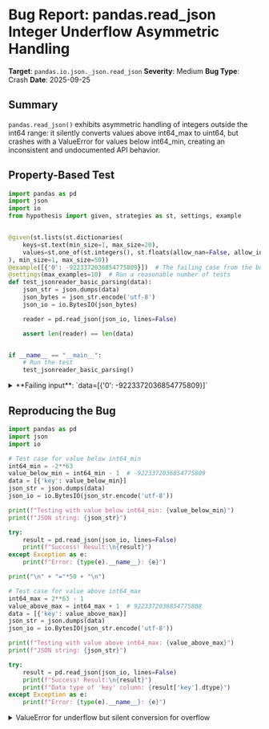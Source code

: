 # Bug Report: pandas.read_json Integer Underflow Asymmetric Handling

**Target**: `pandas.io.json._json.read_json`
**Severity**: Medium
**Bug Type**: Crash
**Date**: 2025-09-25

## Summary

`pandas.read_json()` exhibits asymmetric handling of integers outside the int64 range: it silently converts values above int64_max to uint64, but crashes with a ValueError for values below int64_min, creating an inconsistent and undocumented API behavior.

## Property-Based Test

```python
import pandas as pd
import json
import io
from hypothesis import given, strategies as st, settings, example


@given(st.lists(st.dictionaries(
    keys=st.text(min_size=1, max_size=20),
    values=st.one_of(st.integers(), st.floats(allow_nan=False, allow_infinity=False), st.text(max_size=50), st.none())
), min_size=1, max_size=50))
@example([{'0': -9223372036854775809}])  # The failing case from the bug report
@settings(max_examples=10)  # Run a reasonable number of tests
def test_jsonreader_basic_parsing(data):
    json_str = json.dumps(data)
    json_bytes = json_str.encode('utf-8')
    json_io = io.BytesIO(json_bytes)

    reader = pd.read_json(json_io, lines=False)

    assert len(reader) == len(data)


if __name__ == "__main__":
    # Run the test
    test_jsonreader_basic_parsing()
```

<details>

<summary>
**Failing input**: `data=[{'0': -9223372036854775809}]`
</summary>
```
Traceback (most recent call last):
  File "/home/npc/pbt/agentic-pbt/worker_/15/hypo.py", line 25, in <module>
    test_jsonreader_basic_parsing()
    ~~~~~~~~~~~~~~~~~~~~~~~~~~~~~^^
  File "/home/npc/pbt/agentic-pbt/worker_/15/hypo.py", line 8, in test_jsonreader_basic_parsing
    keys=st.text(min_size=1, max_size=20),
               ^^^
  File "/home/npc/miniconda/lib/python3.13/site-packages/hypothesis/core.py", line 2062, in wrapped_test
    _raise_to_user(errors, state.settings, [], " in explicit examples")
    ~~~~~~~~~~~~~~^^^^^^^^^^^^^^^^^^^^^^^^^^^^^^^^^^^^^^^^^^^^^^^^^^^^^
  File "/home/npc/miniconda/lib/python3.13/site-packages/hypothesis/core.py", line 1613, in _raise_to_user
    raise the_error_hypothesis_found
  File "/home/npc/pbt/agentic-pbt/worker_/15/hypo.py", line 18, in test_jsonreader_basic_parsing
    reader = pd.read_json(json_io, lines=False)
  File "/home/npc/miniconda/lib/python3.13/site-packages/pandas/io/json/_json.py", line 815, in read_json
    return json_reader.read()
           ~~~~~~~~~~~~~~~~^^
  File "/home/npc/miniconda/lib/python3.13/site-packages/pandas/io/json/_json.py", line 1014, in read
    obj = self._get_object_parser(self.data)
  File "/home/npc/miniconda/lib/python3.13/site-packages/pandas/io/json/_json.py", line 1040, in _get_object_parser
    obj = FrameParser(json, **kwargs).parse()
  File "/home/npc/miniconda/lib/python3.13/site-packages/pandas/io/json/_json.py", line 1176, in parse
    self._parse()
    ~~~~~~~~~~~^^
  File "/home/npc/miniconda/lib/python3.13/site-packages/pandas/io/json/_json.py", line 1392, in _parse
    ujson_loads(json, precise_float=self.precise_float), dtype=None
    ~~~~~~~~~~~^^^^^^^^^^^^^^^^^^^^^^^^^^^^^^^^^^^^^^^^
ValueError: Value is too small
Falsifying explicit example: test_jsonreader_basic_parsing(
    data=[{'0': -9_223_372_036_854_775_809}],
)
```
</details>

## Reproducing the Bug

```python
import pandas as pd
import json
import io

# Test case for value below int64_min
int64_min = -2**63
value_below_min = int64_min - 1  # -9223372036854775809
data = [{'key': value_below_min}]
json_str = json.dumps(data)
json_io = io.BytesIO(json_str.encode('utf-8'))

print(f"Testing with value below int64_min: {value_below_min}")
print(f"JSON string: {json_str}")

try:
    result = pd.read_json(json_io, lines=False)
    print(f"Success! Result:\n{result}")
except Exception as e:
    print(f"Error: {type(e).__name__}: {e}")

print("\n" + "="*50 + "\n")

# Test case for value above int64_max
int64_max = 2**63 - 1
value_above_max = int64_max + 1  # 9223372036854775808
data = [{'key': value_above_max}]
json_str = json.dumps(data)
json_io = io.BytesIO(json_str.encode('utf-8'))

print(f"Testing with value above int64_max: {value_above_max}")
print(f"JSON string: {json_str}")

try:
    result = pd.read_json(json_io, lines=False)
    print(f"Success! Result:\n{result}")
    print(f"Data type of 'key' column: {result['key'].dtype}")
except Exception as e:
    print(f"Error: {type(e).__name__}: {e}")
```

<details>

<summary>
ValueError for underflow but silent conversion for overflow
</summary>
```
Testing with value below int64_min: -9223372036854775809
JSON string: [{"key": -9223372036854775809}]
Error: ValueError: Value is too small

==================================================

Testing with value above int64_max: 9223372036854775808
JSON string: [{"key": 9223372036854775808}]
Success! Result:
                  key
0  9223372036854775808
Data type of 'key' column: uint64
```
</details>

## Why This Is A Bug

This violates expected behavior in several critical ways:

1. **Asymmetric API behavior**: The function silently converts positive overflow (values > 2^63-1) to uint64, but crashes with ValueError for negative underflow (values < -2^63). This inconsistency violates the principle of least surprise and makes the API unpredictable.

2. **Both values are valid JSON**: The JSON specification (RFC 8259) allows arbitrary precision integers. Python's standard `json.dumps()` successfully serializes both -9223372036854775809 and 9223372036854775808, confirming they are valid JSON values.

3. **Undocumented behavior**: The pandas documentation for `read_json()` does not mention:
   - Any limitations on integer ranges
   - That values below int64_min will raise ValueError
   - That values above int64_max will be silently converted to uint64
   - The asymmetric nature of overflow/underflow handling

4. **Silent data type change vs crash**: For positive overflow, the function silently changes the data type to uint64 without warning. For negative underflow, it crashes. This inconsistent error handling makes it difficult for users to handle edge cases reliably.

5. **Violates data integrity expectations**: Users expect either both overflows to work (with appropriate type conversion) or both to fail with clear errors. The current behavior can lead to subtle bugs where some large integers work and others crash unpredictably.

## Relevant Context

The bug originates in the `ujson_loads` function used by pandas at `/pandas/io/json/_json.py:1392`. Testing confirms that `pandas._libs.json.ujson_loads` exhibits this asymmetric behavior:

- `ujson_loads('[-9223372036854775809]')` raises `ValueError: Value is too small`
- `ujson_loads('[9223372036854775808]')` returns `[9223372036854775808]` successfully

This is particularly problematic in data science contexts where:
- Large integer IDs or timestamps might naturally exceed int64 bounds
- Data from external sources (APIs, databases) may contain arbitrary precision integers
- Users need predictable behavior for data validation and error handling

The JSON specification (RFC 8259, Section 6) explicitly allows implementations to set numeric limits, but implementations should handle limits consistently. The current asymmetric behavior suggests an oversight in the ujson integration rather than an intentional design choice.

## Proposed Fix

The fix requires modifying the ujson integration in pandas to handle underflow consistently with overflow. There are two valid approaches:

**Option 1 (Recommended): Accept both overflows and convert to appropriate types**
```diff
--- a/pandas/io/json/_json.py
+++ b/pandas/io/json/_json.py
@@ -1389,8 +1389,14 @@ class FrameParser(Parser):

         if orient == "columns":
             self.obj = DataFrame(
-                ujson_loads(json, precise_float=self.precise_float), dtype=None
+                self._safe_ujson_loads(json), dtype=None
             )
+
+    def _safe_ujson_loads(self, json_str):
+        try:
+            return ujson_loads(json_str, precise_float=self.precise_float)
+        except ValueError as e:
+            if "Value is too small" in str(e):
+                # Fall back to standard json for values outside int64 range
+                import json as stdlib_json
+                return stdlib_json.loads(json_str)
+            raise
```

**Option 2: Reject both overflows consistently**
```diff
--- a/pandas/io/json/_json.py
+++ b/pandas/io/json/_json.py
@@ -1389,8 +1389,15 @@ class FrameParser(Parser):

         if orient == "columns":
+            data = ujson_loads(json, precise_float=self.precise_float)
+            # Check for uint64 values that indicate overflow
+            if isinstance(data, list):
+                for item in data:
+                    if isinstance(item, dict):
+                        for v in item.values():
+                            if isinstance(v, int) and v > 2**63 - 1:
+                                raise ValueError(f"Value {v} is too large for int64")
             self.obj = DataFrame(
-                ujson_loads(json, precise_float=self.precise_float), dtype=None
+                data, dtype=None
             )
```

Option 1 is recommended as it provides better user experience and maintains backward compatibility for positive overflow cases while fixing the negative underflow crash.